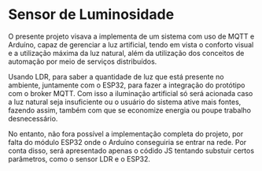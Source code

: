# Sensor de Luminosidade

O presente projeto visava a implementa de um sistema com uso de MQTT e Arduíno, capaz de gerenciar a luz artificial, tendo em vista o conforto visual e a utilização máxima da luz natural, além da utilização dos conceitos de automação por meio de serviços distribuídos.

Usando LDR, para saber a quantidade de luz que está presente no ambiente, juntamente com o ESP32, para fazer a integração do protótipo com o broker MQTT. Com isso a iluminação artificial só será acionada caso a luz natural seja insuficiente ou o usuário do sistema ative mais fontes, fazendo assim, também com que se economize energia ou poupe trabalho desnecessário.

No entanto, não fora possível a implementação completa do projeto, por falta do módulo ESP32 onde o Arduíno conseguiria se entrar na rede. Por conta disso, será apresentado apenas o códido JS tentando substuir certos parâmetros, como o sensor LDR e o ESP32.